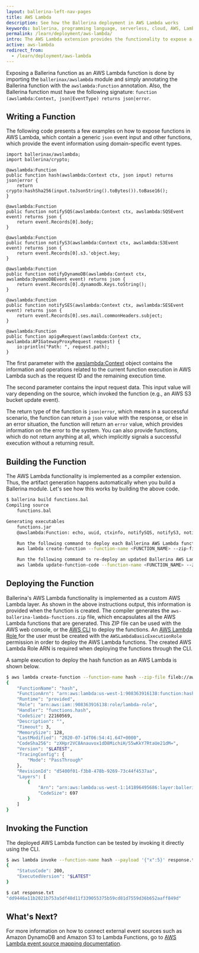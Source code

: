 ```yaml
---
layout: ballerina-left-nav-pages
title: AWS Lambda
description: See how the Ballerina deployment in AWS Lambda works
keywords: ballerina, programming language, serverless, cloud, AWS, Lambda
permalink: /learn/deployment/aws-lambda/
intro: The AWS Lambda extension provides the functionality to expose a Ballerina function as an AWS Lambda function.
active: aws-lambda
redirect_from:
  - /learn/deployment/aws-lambda
---
```


Exposing a Ballerina function as an AWS Lambda function is done by importing the `ballerinax/awslambda` module and simply annotating the Ballerina function with the `awslambda:Function` annotation. Also, the Ballerina function must have the following signature: `function (awslambda:Context, json|EventType) returns json|error`. 

## Writing a Function

The following code presents a few examples on how to expose functions in AWS Lambda, which contain a generic `json` event input and other functions, which provide the event information using domain-specific event types.

```ballerina
import ballerinax/awslambda;
import ballerina/crypto;

@awslambda:Function
public function hash(awslambda:Context ctx, json input) returns json|error {
    return crypto:hashSha256(input.toJsonString().toBytes()).toBase16();
}

@awslambda:Function
public function notifySQS(awslambda:Context ctx, awslambda:SQSEvent event) returns json {
    return event.Records[0].body;
}

@awslambda:Function
public function notifyS3(awslambda:Context ctx, awslambda:S3Event event) returns json {
    return event.Records[0].s3.'object.key;
}

@awslambda:Function
public function notifyDynamoDB(awslambda:Context ctx, awslambda:DynamoDBEvent event) returns json {
    return event.Records[0].dynamodb.Keys.toString();
}

@awslambda:Function
public function notifySES(awslambda:Context ctx, awslambda:SESEvent event) returns json {
    return event.Records[0].ses.mail.commonHeaders.subject;
}

@awslambda:Function
public function apigwRequest(awslambda:Context ctx, awslambda:APIGatewayProxyRequest request) {
    io:println("Path: ", request.path);
}
```

The first parameter with the [awslambda:Context](/learn/api-docs/ballerina/awslambda/objects/Context.html) object contains the information and operations related to the current function execution in AWS Lambda such as the request ID and the remaining execution time. 

The second parameter contains the input request data. This input value will vary depending on the source, which invoked the function (e.g., an AWS S3 bucket update event). 


The return type of the function is `json|error`, which means in a successful scenario, the function can return a `json` value with the response, or else in an error situation, the function will return an `error` value, which provides information on the error to the system. You can also provide functions, which do not return anything at all, which implicitly signals a successful execution without a returning result.

## Building the Function

The AWS Lambda functionality is implemented as a compiler extension. Thus, the artifact generation happens automatically when you build a Ballerina module. Let's see how this works by building the above code. 

```bash
$ ballerina build functions.bal 
Compiling source
	functions.bal

Generating executables
	functions.jar
	@awslambda:Function: echo, uuid, ctxinfo, notifySQS, notifyS3, notifyDynamoDB, notifySES, apigwRequest

	Run the following command to deploy each Ballerina AWS Lambda function:
	aws lambda create-function --function-name <FUNCTION_NAME> --zip-file fileb://aws-ballerina-lambda-functions.zip --handler functions.<FUNCTION_NAME> --runtime provided --role <LAMBDA_ROLE_ARN> --layers arn:aws:lambda:<REGION_ID>:141896495686:layer:ballerina:2

	Run the following command to re-deploy an updated Ballerina AWS Lambda function:
	aws lambda update-function-code --function-name <FUNCTION_NAME> --zip-file fileb://aws-ballerina-lambda-functions.zip
```

## Deploying the Function

Ballerina's AWS Lambda functionality is implemented as a custom AWS Lambda layer. As shown in the above instructions output, this information is provided when the function is created. The compiler generates the `aws-ballerina-lambda-functions.zip` file, which encapsulates all the AWS Lambda functions that are generated. This ZIP file can be used with the AWS web console, or the [AWS CLI](https://docs.aws.amazon.com/codedeploy/latest/userguide/getting-started-configure-cli.html) to deploy the functions. An [AWS Lambda Role ](https://console.aws.amazon.com/iam/home?#/roles) for the user must be created with the `AWSLambdaBasicExecutionRole` permission in order to deploy the AWS Lambda functions. The created AWS Lambda Role ARN is required when deploying the functions through the CLI. 

A sample execution to deploy the hash function as an AWS Lambda is shown below. 

```bash
$ aws lambda create-function --function-name hash --zip-file fileb://aws-ballerina-lambda-functions.zip --handler functions.hash --runtime provided --role arn:aws:iam::908363916138:role/lambda-role --layers arn:aws:lambda:us-west-1:141896495686:layer:ballerina:2
{
    "FunctionName": "hash",
    "FunctionArn": "arn:aws:lambda:us-west-1:908363916138:function:hash",
    "Runtime": "provided",
    "Role": "arn:aws:iam::908363916138:role/lambda-role",
    "Handler": "functions.hash",
    "CodeSize": 22160569,
    "Description": "",
    "Timeout": 3,
    "MemorySize": 128,
    "LastModified": "2020-07-14T06:54:41.647+0000",
    "CodeSha256": "zXHpr2VC8Anauvox1dD8MichiH/55wKkY7RtaUe21dM=",
    "Version": "$LATEST",
    "TracingConfig": {
        "Mode": "PassThrough"
    },
    "RevisionId": "d5400f01-f3b8-478b-9269-73c44f4537aa",
    "Layers": [
        {
            "Arn": "arn:aws:lambda:us-west-1:141896495686:layer:ballerina:2",
            "CodeSize": 697
        }
    ]
}
```

## Invoking the Function

The deployed AWS Lambda function can be tested by invoking it directly using the CLI. 

```bash
$ aws lambda invoke --function-name hash --payload '{"x":5}' response.txt 
{
    "StatusCode": 200,
    "ExecutedVersion": "$LATEST"
}

$ cat response.txt 
"dd9446a11b2021b753a5df48d11f339055375b59cd81d7559d36b652aaff849d"
```

## What's Next?

For more information on how to connect external event sources such as Amazon DynamoDB and Amazon S3 to Lambda Functions, go to [AWS Lambda event source mapping documentation](https://docs.aws.amazon.com/lambda/latest/dg/invocation-eventsourcemapping.html).
